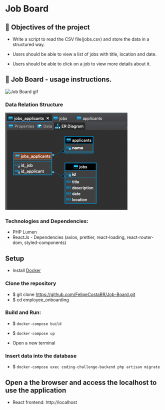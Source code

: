 # Job Board

## :pushpin: Objectives of the project

* Write a script to read the CSV file(jobs.csv) and store the data in a structured way.

* Users should be able to view a list of jobs with title, location and date.

* Users should be able to click on a job to view more details about it.

## :camera_flash: Job Board - usage instructions.


![Job Board gif](assets/Jobs-board.gif "app")

### Data Relation Structure
![Data Relation Structure](assets/jobs-board-ER-diagram.png "data relation structure")

### Technologies and Dependencies: 
* PHP Lumen
* ReactJs - Dependencies (axios, prettier, react-loading, react-router-dom, styled-components)



## Setup
* Install [Docker](https://docs.docker.com/get-started/)

### Clone the repository
* $ git clone https://github.com/FelipeCostaBR/Job-Board.git
* $ cd employee_onboarding
   
### Build and Run:
* $ `docker-compose build`
* $ `docker-compose up`

* Open a new terminal

### Insert data into the database
* $ `docker-compose exec coding-challenge-backend php artisan migrate`

## Open a the browser and access the localhost to use the application
* React frontend: http://localhost

